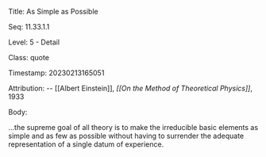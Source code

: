 Title:  As Simple as Possible

Seq:    11.33.1.1

Level:  5 - Detail

Class:  quote

Timestamp: 20230213165051

Attribution: -- [[Albert Einstein]], *[[On the Method of Theoretical Physics]]*, 1933

Body:

...the supreme goal of all theory is to make the irreducible basic elements as simple and as few as possible without having to surrender the adequate representation of a single datum of experience.

